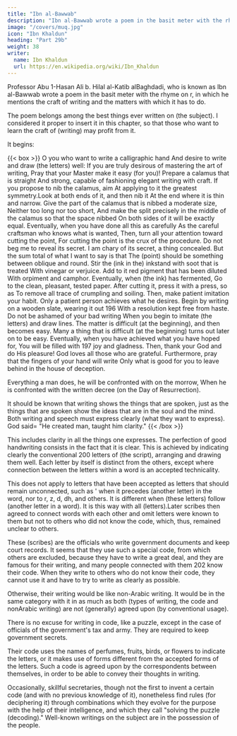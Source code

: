 ```yaml
---
title: "Ibn al-Bawwab"
description: "Ibn al-Bawwab wrote a poem in the basit meter with the rhyme on r"
image: "/covers/muq.jpg"
icon: "Ibn Khaldun"
heading: "Part 29b"
weight: 38
writer:
  name: Ibn Khaldun
  url: https://en.wikipedia.org/wiki/Ibn_Khaldun
---
```



Professor Abu 1-Hasan Ali b. Hilal al-Katib alBaghdadi, who is known as Ibn al-Bawwab wrote a poem in the basit meter with the rhyme on r, in which he mentions the craft of writing and the matters with which it has to do. 

The poem belongs among the best things ever written on (the subject). I considered it proper to insert it in this chapter, so that those who want to learn the craft of (writing) may profit from it. 

It begins:

{{< box >}}
O you who want to write a calligraphic hand 
And desire to write and draw (the letters) well:
If you are truly desirous of mastering the art of writing,
Pray that your Master make it easy (for you)!
Prepare a calamus that is straight
And strong, capable of fashioning elegant writing with craft.
If you propose to nib the calamus, aim
At applying to it the greatest symmetry.Look at both ends of it, and then nib it
At the end where it is thin and narrow.
Give the part of the calamus that is nibbed a moderate size,
Neither too long nor too short,
And make the split precisely in the middle of the calamus so that the space nibbed
On both sides of it will be exactly equal.
Eventually, when you have done all this as carefully
As the careful craftsman who knows what is wanted,
Then, turn all your attention toward cutting the point,
For cutting the point is the crux of the procedure.
Do not beg me to reveal its secret.
I am chary of its secret, a thing concealed.
But the sum total of what I want to say is that
The (point) should be something between oblique and round.
Stir the (ink in the) inkstand with soot that is treated
With vinegar or verjuice.
Add to it red pigment that has been diluted
With orpiment and camphor.
Eventually, when (the ink) has fermented,
Go to the clean, pleasant, tested paper.
After cutting it, press it with a press, so as
To remove all trace of crumpling and soiling.
Then, make patient imitation your habit.
Only a patient person achieves what he desires.
Begin by writing on a wooden slate, wearing it out 196
With a resolution kept free from haste.
Do not be ashamed of your bad writing
When you begin to imitate (the letters) and draw lines.
The matter is difficult (at the beginning), and then becomes easy.
Many a thing that is difficult (at the beginning) turns out later on to be easy.
Eventually, when you have achieved what you have hoped for,
You will be filled with 197 joy and gladness.
Then, thank your God and do His pleasure!
God loves all those who are grateful.
Furthermore, pray that the fingers of your hand will write
Only what is good for you to leave behind in the house of deception.

Everything a man does, he will be confronted with on the morrow,
When he is confronted with the written decree (on the Day of Resurrection).

It should be known that writing shows the things that are spoken, just as the things that are spoken show the ideas that are in the soul and the mind. Both writing and speech must express clearly (what they want to express). God said= "He created man, taught him clarity."
{{< /box >}}


This includes clarity in all the things one expresses. The perfection of good handwriting consists in the fact that it is clear. This is achieved by indicating clearly the conventional 200 letters of (the script), arranging and drawing them well. Each letter by itself is distinct from the others, except where connection between the letters within a word is an accepted technicality. 

This does not apply to letters that have been accepted as letters that should remain unconnected, such as ' when it precedes (another letter) in the word, nor to r, z, d, dh, and others. It is different when (these letters) follow (another letter in a word). It is this way with all (letters).Later scribes then agreed to connect words with each other and omit letters were known to them but not to others who did not know the code, which, thus, remained unclear to others. 

These (scribes) are the officials who write government documents and keep court records. It seems that they use such a special code, from which others are excluded, because they have to write a great deal, and they are famous for their writing, and many people connected with them 202 know their code. When they write to others who do not know their code, they cannot use it and have to try to write as clearly as possible. 

Otherwise, their writing would be like non-Arabic writing. It would be in the same category with it in as much as both
(types of writing, the code and nonArabic writing) are not (generally) agreed upon (by conventional usage). 

There is no excuse for writing in code, like a puzzle, except in the case of officials of the government's tax and army. They are required to keep government secrets. 

Their code uses the names of perfumes, fruits, birds, or flowers to indicate the letters, or it makes use of forms different from the accepted forms of the letters. Such a code is agreed upon by the correspondents between themselves, in order to be able to convey their thoughts in writing. 

Occasionally, skillful secretaries, though not the first to invent a certain code (and with no previous knowledge of it), nonetheless find rules (for deciphering it) through combinations which they evolve for the purpose with the help of their intelligence, and which they call "solving the puzzle (decoding)." Well-known writings on the subject are in the possession of the people.
